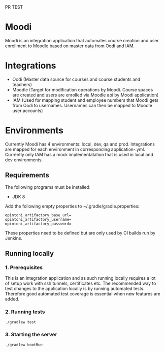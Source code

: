 PR TEST


Moodi
================

Moodi is an integration application that automates course creation and user enrollment to Moodle based on master data from Oodi and IAM.

Integrations
================

- Oodi (Master data source for courses and course students and teachers)
- Moodle (Target for modification operations by Moodi. Course spaces are created and users are enrolled via Moodle api by Moodi application)
- IAM (Used for mapping student and employee numbers that Moodi gets from Oodi to usernames. Usernames can then be mapped to Moodle user accounts)

Environments
================

Currently Moodi has 4 environments: local, dev, qa and prod. Integrations are mapped for each environment in corresponding application-<env>.yml. 
Currently only IAM has a mock implementatation that is used in local and dev environments.

Requirements
---------------

The following programs must be installed:
- JDK 8

Add the following empty properties to ~/.gradle/gradle.properties:

```
opintoni_artifactory_base_url=
opintoni_artifactory_username=
opintoni_artifactory_password=
```

These properties need to be defined but are only used by CI builds run by Jenkins.

Running locally
---------------
### 1. Prerequisites

This is an integration application and as such running locally requires a lot of setup work with ssh tunnels, certificates etc. The 
recommended way to test changes to the application locally is by running automated tests. Therefore good automated test coverage is essential
when new features are added.

### 2. Running tests
```sh
./gradlew test
```

### 3. Starting the server
```sh
./gradlew bootRun
```
